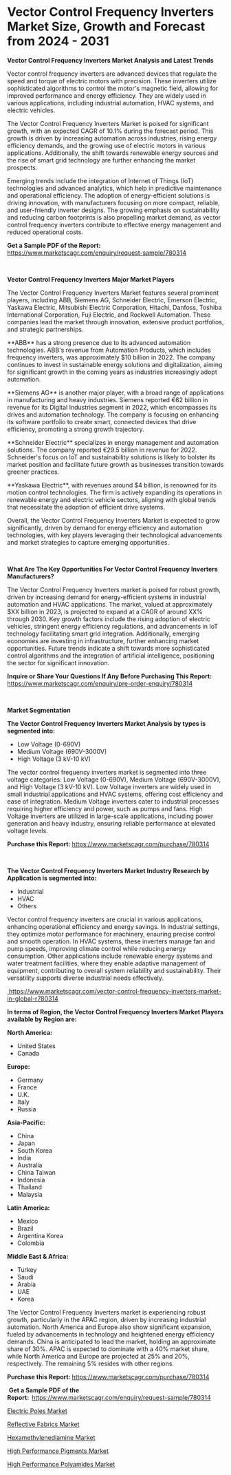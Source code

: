 <p><h1>Vector Control Frequency Inverters Market Size, Growth and Forecast from 2024 - 2031</h1></p><p><strong>Vector Control Frequency Inverters Market Analysis and Latest Trends</strong></p>
<p><p>Vector control frequency inverters are advanced devices that regulate the speed and torque of electric motors with precision. These inverters utilize sophisticated algorithms to control the motor's magnetic field, allowing for improved performance and energy efficiency. They are widely used in various applications, including industrial automation, HVAC systems, and electric vehicles.</p><p>The Vector Control Frequency Inverters Market is poised for significant growth, with an expected CAGR of 10.1% during the forecast period. This growth is driven by increasing automation across industries, rising energy efficiency demands, and the growing use of electric motors in various applications. Additionally, the shift towards renewable energy sources and the rise of smart grid technology are further enhancing the market prospects.</p><p>Emerging trends include the integration of Internet of Things (IoT) technologies and advanced analytics, which help in predictive maintenance and operational efficiency. The adoption of energy-efficient solutions is driving innovation, with manufacturers focusing on more compact, reliable, and user-friendly inverter designs. The growing emphasis on sustainability and reducing carbon footprints is also propelling market demand, as vector control frequency inverters contribute to effective energy management and reduced operational costs.</p></p>
<p><strong>Get a Sample PDF of the Report:&nbsp;</strong> <a href="https://www.marketscagr.com/enquiry/request-sample/780314?utm_campaign=1684&utm_medium=2&utm_source=Github&utm_content=ia&utm_term=19102024&utm_id=vector-control-frequency-inverters">https://www.marketscagr.com/enquiry/request-sample/780314</a></p>
<p>&nbsp;</p>
<p><strong>Vector Control Frequency Inverters Major Market Players</strong></p>
<p><p>The Vector Control Frequency Inverters Market features several prominent players, including ABB, Siemens AG, Schneider Electric, Emerson Electric, Yaskawa Electric, Mitsubishi Electric Corporation, Hitachi, Danfoss, Toshiba International Corporation, Fuji Electric, and Rockwell Automation. These companies lead the market through innovation, extensive product portfolios, and strategic partnerships.</p><p>**ABB** has a strong presence due to its advanced automation technologies. ABB's revenue from Automation Products, which includes frequency inverters, was approximately $10 billion in 2022. The company continues to invest in sustainable energy solutions and digitalization, aiming for significant growth in the coming years as industries increasingly adopt automation.</p><p>**Siemens AG** is another major player, with a broad range of applications in manufacturing and heavy industries. Siemens reported €62 billion in revenue for its Digital Industries segment in 2022, which encompasses its drives and automation technology. The company is focusing on enhancing its software portfolio to create smart, connected devices that drive efficiency, promoting a strong growth trajectory.</p><p>**Schneider Electric** specializes in energy management and automation solutions. The company reported €29.5 billion in revenue for 2022. Schneider's focus on IoT and sustainability solutions is likely to bolster its market position and facilitate future growth as businesses transition towards greener practices.</p><p>**Yaskawa Electric**, with revenues around $4 billion, is renowned for its motion control technologies. The firm is actively expanding its operations in renewable energy and electric vehicle sectors, aligning with global trends that necessitate the adoption of efficient drive systems.</p><p>Overall, the Vector Control Frequency Inverters Market is expected to grow significantly, driven by demand for energy efficiency and automation technologies, with key players leveraging their technological advancements and market strategies to capture emerging opportunities.</p></p>
<p>&nbsp;</p>
<p><strong>What Are The Key Opportunities For Vector Control Frequency Inverters Manufacturers?</strong></p>
<p><p>The Vector Control Frequency Inverters market is poised for robust growth, driven by increasing demand for energy-efficient systems in industrial automation and HVAC applications. The market, valued at approximately $XX billion in 2023, is projected to expand at a CAGR of around XX% through 2030. Key growth factors include the rising adoption of electric vehicles, stringent energy efficiency regulations, and advancements in IoT technology facilitating smart grid integration. Additionally, emerging economies are investing in infrastructure, further enhancing market opportunities. Future trends indicate a shift towards more sophisticated control algorithms and the integration of artificial intelligence, positioning the sector for significant innovation.</p></p>
<p><strong>Inquire or Share Your Questions If Any Before Purchasing This Report:</strong> <a href="https://www.marketscagr.com/enquiry/pre-order-enquiry/780314?utm_campaign=1684&utm_medium=2&utm_source=Github&utm_content=ia&utm_term=19102024&utm_id=vector-control-frequency-inverters">https://www.marketscagr.com/enquiry/pre-order-enquiry/780314</a></p>
<p>&nbsp;</p>
<p><strong>Market Segmentation</strong></p>
<p><strong>The Vector Control Frequency Inverters Market Analysis by types is segmented into:</strong></p>
<p><ul><li>Low Voltage (0-690V)</li><li>Medium Voltage (690V-3000V)</li><li>High Voltage (3 kV-10 kV)</li></ul></p>
<p><p>The vector control frequency inverters market is segmented into three voltage categories: Low Voltage (0-690V), Medium Voltage (690V-3000V), and High Voltage (3 kV-10 kV). Low Voltage inverters are widely used in small industrial applications and HVAC systems, offering cost efficiency and ease of integration. Medium Voltage inverters cater to industrial processes requiring higher efficiency and power, such as pumps and fans. High Voltage inverters are utilized in large-scale applications, including power generation and heavy industry, ensuring reliable performance at elevated voltage levels.</p></p>
<p><strong>Purchase this Report:&nbsp;</strong><a href="https://www.marketscagr.com/purchase/780314?utm_campaign=1684&utm_medium=2&utm_source=Github&utm_content=ia&utm_term=19102024&utm_id=vector-control-frequency-inverters">https://www.marketscagr.com/purchase/780314</a></p>
<p>&nbsp;</p>
<p><strong>The Vector Control Frequency Inverters Market Industry Research by Application is segmented into:</strong></p>
<p><ul><li>Industrial</li><li>HVAC</li><li>Others</li></ul></p>
<p><p>Vector control frequency inverters are crucial in various applications, enhancing operational efficiency and energy savings. In industrial settings, they optimize motor performance for machinery, ensuring precise control and smooth operation. In HVAC systems, these inverters manage fan and pump speeds, improving climate control while reducing energy consumption. Other applications include renewable energy systems and water treatment facilities, where they enable adaptive management of equipment, contributing to overall system reliability and sustainability. Their versatility supports diverse industrial needs effectively.</p></p>
<p><a href="https://www.marketscagr.com/vector-control-frequency-inverters-market-in-global-r780314?utm_campaign=1684&utm_medium=2&utm_source=Github&utm_content=ia&utm_term=19102024&utm_id=vector-control-frequency-inverters">&nbsp;https://www.marketscagr.com/vector-control-frequency-inverters-market-in-global-r780314</a></p>
<p><strong>In terms of Region, the Vector Control Frequency Inverters Market Players available by Region are:</strong></p>
<p>
    <p> <strong> North America: </strong>
        <ul>
            <li>United States</li>
            <li>Canada</li>
        </ul>
        </p> 
    <p> <strong> Europe: </strong>
        <ul>
            <li>Germany</li>
            <li>France</li>
            <li>U.K.</li>
            <li>Italy</li>
            <li>Russia</li>
        </ul>
        </p> 
    <p> <strong> Asia-Pacific: </strong>
        <ul>
            <li>China</li>
            <li>Japan</li>
            <li>South Korea</li>
            <li>India</li>
            <li>Australia</li>
            <li>China Taiwan</li>
            <li>Indonesia</li>
            <li>Thailand</li>
            <li>Malaysia</li>
        </ul>
        </p> 
    <p> <strong> Latin America: </strong>
        <ul>
            <li>Mexico</li>
            <li>Brazil</li>
            <li>Argentina Korea</li>
            <li>Colombia</li>
        </ul>
        </p> 
    <p> <strong> Middle East & Africa: </strong>
        <ul>
            <li>Turkey</li>
            <li>Saudi</li>
            <li>Arabia</li>
            <li>UAE</li>
            <li>Korea</li>
        </ul>
    </p>
    </p>
<p><p>The Vector Control Frequency Inverters market is experiencing robust growth, particularly in the APAC region, driven by increasing industrial automation. North America and Europe also show significant expansion, fueled by advancements in technology and heightened energy efficiency demands. China is anticipated to lead the market, holding an approximate share of 30%. APAC is expected to dominate with a 40% market share, while North America and Europe are projected at 25% and 20%, respectively. The remaining 5% resides with other regions.</p></p>
<p><strong>Purchase this Report: </strong><a href="https://www.marketscagr.com/purchase/780314?utm_campaign=1684&utm_medium=2&utm_source=Github&utm_content=ia&utm_term=19102024&utm_id=vector-control-frequency-inverters">https://www.marketscagr.com/purchase/780314</a></p>
<p>&nbsp;<strong>Get a Sample PDF of the Report:&nbsp;&nbsp;</strong><a href="https://www.marketscagr.com/enquiry/request-sample/780314?utm_campaign=1684&utm_medium=2&utm_source=Github&utm_content=ia&utm_term=19102024&utm_id=vector-control-frequency-inverters">https://www.marketscagr.com/enquiry/request-sample/780314</a></p>
<p><strong></strong></p>
<p><p><a href="https://www.linkedin.com/pulse/emerging-opportunities-challenges-global-electric-poles-market-c2kxe?utm_campaign=1684&utm_medium=2&utm_source=Github&utm_content=ia&utm_term=19102024&utm_id=vector-control-frequency-inverters">Electric Poles Market</a></p><p><a href="https://www.linkedin.com/pulse/reflective-fabrics-spectrum-usage-patterns-sector-evolution-akn8f?utm_campaign=1684&utm_medium=2&utm_source=Github&utm_content=ia&utm_term=19102024&utm_id=vector-control-frequency-inverters">Reflective Fabrics Market</a></p><p><a href="https://www.linkedin.com/pulse/strategic-roadmap-success-global-hexamethylenediamine-market-3lwqf?utm_campaign=1684&utm_medium=2&utm_source=Github&utm_content=ia&utm_term=19102024&utm_id=vector-control-frequency-inverters">Hexamethylenediamine Market</a></p><p><a href="https://www.linkedin.com/pulse/unveiling-market-trends-global-high-performance-pigments-fybuf?utm_campaign=1684&utm_medium=2&utm_source=Github&utm_content=ia&utm_term=19102024&utm_id=vector-control-frequency-inverters">High Performance Pigments Market</a></p><p><a href="https://www.linkedin.com/pulse/global-high-performance-polyamides-44-cagr-forecast-2024-xbxlf?utm_campaign=1684&utm_medium=2&utm_source=Github&utm_content=ia&utm_term=19102024&utm_id=vector-control-frequency-inverters">High Performance Polyamides Market</a></p></p>
